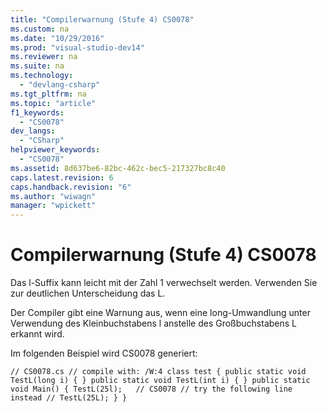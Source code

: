 ```yaml
---
title: "Compilerwarnung (Stufe 4) CS0078"
ms.custom: na
ms.date: "10/29/2016"
ms.prod: "visual-studio-dev14"
ms.reviewer: na
ms.suite: na
ms.technology: 
  - "devlang-csharp"
ms.tgt_pltfrm: na
ms.topic: "article"
f1_keywords: 
  - "CS0078"
dev_langs: 
  - "CSharp"
helpviewer_keywords: 
  - "CS0078"
ms.assetid: 8d637be6-82bc-462c-bec5-217327bc8c40
caps.latest.revision: 6
caps.handback.revision: "6"
ms.author: "wiwagn"
manager: "wpickett"
---
```

# Compilerwarnung (Stufe 4) CS0078
Das l\-Suffix kann leicht mit der Zahl 1 verwechselt werden. Verwenden Sie zur deutlichen Unterscheidung das L.  
  
 Der Compiler gibt eine Warnung aus, wenn eine long\-Umwandlung unter Verwendung des Kleinbuchstabens l anstelle des Großbuchstabens L erkannt wird.  
  
 Im folgenden Beispiel wird CS0078 generiert:  
  
```  
// CS0078.cs // compile with: /W:4 class test { public static void TestL(long i) { } public static void TestL(int i) { } public static void Main() { TestL(25l);   // CS0078 // try the following line instead // TestL(25L); } }  
```